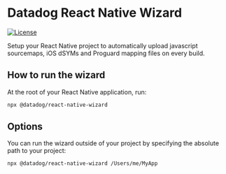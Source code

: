 # Datadog React Native Wizard

[![License](https://img.shields.io/badge/License-Apache%202.0-blue.svg)](https://opensource.org/licenses/Apache-2.0)

Setup your React Native project to automatically upload javascript sourcemaps, iOS dSYMs and Proguard mapping files on every build.

## How to run the wizard

At the root of your React Native application, run:

```bash
npx @datadog/react-native-wizard
```

## Options

You can run the wizard outside of your project by specifying the absolute path to your project:

```bash
npx @datadog/react-native-wizard /Users/me/MyApp
```
